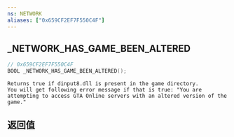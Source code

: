 ```yaml
---
ns: NETWORK
aliases: ["0x659CF2EF7F550C4F"]
---
```

## _NETWORK_HAS_GAME_BEEN_ALTERED

```c
// 0x659CF2EF7F550C4F
BOOL _NETWORK_HAS_GAME_BEEN_ALTERED();
```

```
Returns true if dinput8.dll is present in the game directory.
You will get following error message if that is true: "You are attempting to access GTA Online servers with an altered version of the game."
```

## 返回值
